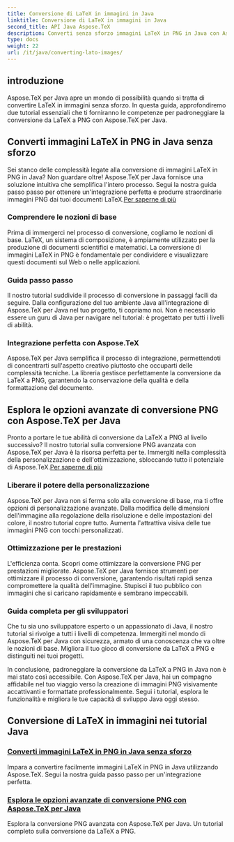 ```yaml
---
title: Conversione di LaTeX in immagini in Java
linktitle: Conversione di LaTeX in immagini in Java
second_title: API Java Aspose.TeX
description: Converti senza sforzo immagini LaTeX in PNG in Java con Aspose.TeX. Esplora le opzioni avanzate nei nostri tutorial completi per un'integrazione perfetta.
type: docs
weight: 22
url: /it/java/converting-lato-images/
---
```


## introduzione

Aspose.TeX per Java apre un mondo di possibilità quando si tratta di convertire LaTeX in immagini senza sforzo. In questa guida, approfondiremo due tutorial essenziali che ti forniranno le competenze per padroneggiare la conversione da LaTeX a PNG con Aspose.TeX per Java.

## Converti immagini LaTeX in PNG in Java senza sforzo

Sei stanco delle complessità legate alla conversione di immagini LaTeX in PNG in Java? Non guardare oltre! Aspose.TeX per Java fornisce una soluzione intuitiva che semplifica l'intero processo. Segui la nostra guida passo passo per ottenere un'integrazione perfetta e produrre straordinarie immagini PNG dai tuoi documenti LaTeX.[Per saperne di più](./png-conversion/)

### Comprendere le nozioni di base

Prima di immergerci nel processo di conversione, cogliamo le nozioni di base. LaTeX, un sistema di composizione, è ampiamente utilizzato per la produzione di documenti scientifici e matematici. La conversione di immagini LaTeX in PNG è fondamentale per condividere e visualizzare questi documenti sul Web o nelle applicazioni.

### Guida passo passo

Il nostro tutorial suddivide il processo di conversione in passaggi facili da seguire. Dalla configurazione del tuo ambiente Java all'integrazione di Aspose.TeX per Java nel tuo progetto, ti copriamo noi. Non è necessario essere un guru di Java per navigare nel tutorial: è progettato per tutti i livelli di abilità.

### Integrazione perfetta con Aspose.TeX

Aspose.TeX per Java semplifica il processo di integrazione, permettendoti di concentrarti sull'aspetto creativo piuttosto che occuparti delle complessità tecniche. La libreria gestisce perfettamente la conversione da LaTeX a PNG, garantendo la conservazione della qualità e della formattazione del documento.

## Esplora le opzioni avanzate di conversione PNG con Aspose.TeX per Java

 Pronto a portare le tue abilità di conversione da LaTeX a PNG al livello successivo? Il nostro tutorial sulla conversione PNG avanzata con Aspose.TeX per Java è la risorsa perfetta per te. Immergiti nella complessità della personalizzazione e dell'ottimizzazione, sbloccando tutto il potenziale di Aspose.TeX.[Per saperne di più](./advanced-png-conversion/)

### Liberare il potere della personalizzazione

Aspose.TeX per Java non si ferma solo alla conversione di base, ma ti offre opzioni di personalizzazione avanzate. Dalla modifica delle dimensioni dell'immagine alla regolazione della risoluzione e delle impostazioni del colore, il nostro tutorial copre tutto. Aumenta l'attrattiva visiva delle tue immagini PNG con tocchi personalizzati.

### Ottimizzazione per le prestazioni

L'efficienza conta. Scopri come ottimizzare la conversione PNG per prestazioni migliorate. Aspose.TeX per Java fornisce strumenti per ottimizzare il processo di conversione, garantendo risultati rapidi senza compromettere la qualità dell'immagine. Stupisci il tuo pubblico con immagini che si caricano rapidamente e sembrano impeccabili.

### Guida completa per gli sviluppatori

Che tu sia uno sviluppatore esperto o un appassionato di Java, il nostro tutorial si rivolge a tutti i livelli di competenza. Immergiti nel mondo di Aspose.TeX per Java con sicurezza, armato di una conoscenza che va oltre le nozioni di base. Migliora il tuo gioco di conversione da LaTeX a PNG e distinguiti nei tuoi progetti.

In conclusione, padroneggiare la conversione da LaTeX a PNG in Java non è mai stato così accessibile. Con Aspose.TeX per Java, hai un compagno affidabile nel tuo viaggio verso la creazione di immagini PNG visivamente accattivanti e formattate professionalmente. Segui i tutorial, esplora le funzionalità e migliora le tue capacità di sviluppo Java oggi stesso.
## Conversione di LaTeX in immagini nei tutorial Java
### [Converti immagini LaTeX in PNG in Java senza sforzo](./png-conversion/)
Impara a convertire facilmente immagini LaTeX in PNG in Java utilizzando Aspose.TeX. Segui la nostra guida passo passo per un'integrazione perfetta.
### [Esplora le opzioni avanzate di conversione PNG con Aspose.TeX per Java](./advanced-png-conversion/)
Esplora la conversione PNG avanzata con Aspose.TeX per Java. Un tutorial completo sulla conversione da LaTeX a PNG.